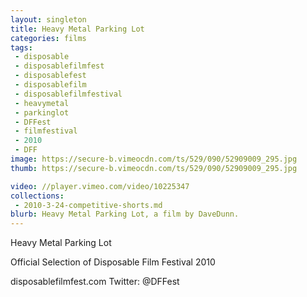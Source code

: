 ```yaml
---
layout: singleton
title: Heavy Metal Parking Lot
categories: films
tags:
 - disposable
 - disposablefilmfest
 - disposablefest
 - disposablefilm
 - disposablefilmfestival
 - heavymetal
 - parkinglot
 - DFFest
 - filmfestival
 - 2010
 - DFF
image: https://secure-b.vimeocdn.com/ts/529/090/52909009_295.jpg
thumb: https://secure-b.vimeocdn.com/ts/529/090/52909009_295.jpg

video: //player.vimeo.com/video/10225347
collections:
 - 2010-3-24-competitive-shorts.md
blurb: Heavy Metal Parking Lot, a film by DaveDunn.
---
```


Heavy Metal Parking Lot

Official Selection of Disposable Film Festival 2010

disposablefilmfest.com
Twitter: @DFFest